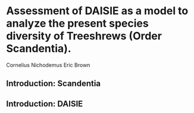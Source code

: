 # Assessment of DAISIE as a model to analyze the present species diversity of Treeshrews (Order Scandentia).
Cornelius Nichodemus
Eric Brown

## Introduction: Scandentia


## Introduction: DAISIE
